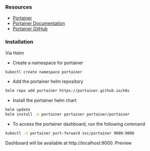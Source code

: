 ### Resources

- [Portainer](https://www.portainer.io/)
- [Portainer Documentation](https://documentation.portainer.io/)
- [Portainer GitHub](https://github.com/portainer/portainer)

### Installation

Via Helm

- Create a namespace for portainer

```bash
kubectl create namespace portainer
```

-  Add the portainer helm repository

```bash
helm repo add portainer https://portainer.github.io/k8s
```

- Install the portainer helm chart

```bash
helm update
helm install -n portainer portainer portainer/portainer 
```

- To access the portainer dashboard, run the following command

```bash
kubectl -n portainer port-forward svc/portainer 9000:9000
```

Dashboard will be available at http://localhost:9000. Preview
